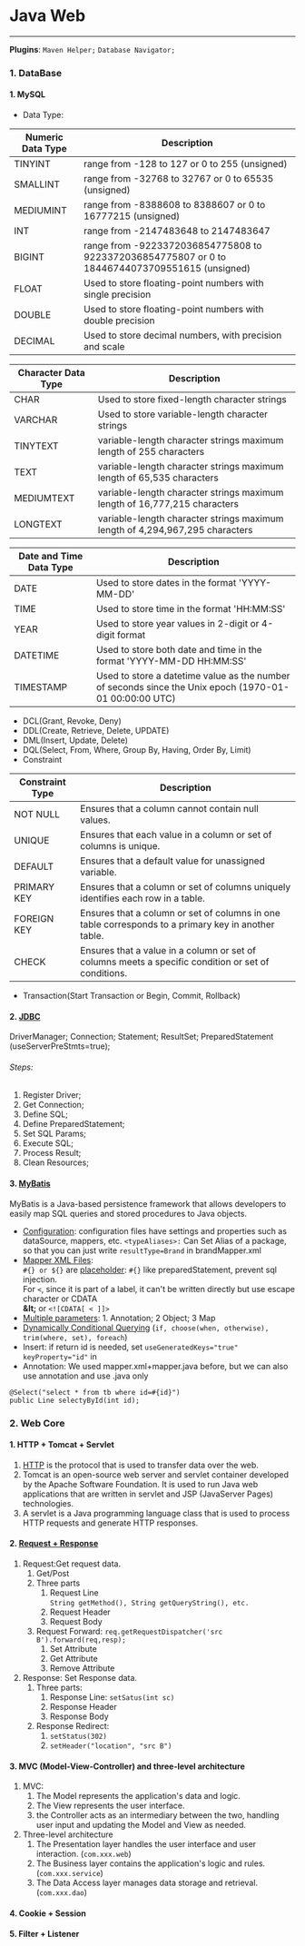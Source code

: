 # Java Web

---
**Plugins**: `Maven Helper;` `Database Navigator;`
### 1. DataBase

#### 1. MySQL

- Data Type:

| Numeric Data Type | Description                                                                                    |
|-------------------|------------------------------------------------------------------------------------------------|
| TINYINT           | range from -128 to 127 or 0 to 255 (unsigned)                                                  |
| SMALLINT          | range from -32768 to 32767 or 0 to 65535 (unsigned)                                            |
| MEDIUMINT         | range from -8388608 to 8388607 or 0 to 16777215 (unsigned)                                     |
| INT               | range from -2147483648 to 2147483647                                                           |
| BIGINT            | range from -9223372036854775808 to 9223372036854775807 or 0 to 18446744073709551615 (unsigned) |
| FLOAT             | Used to store floating-point numbers with single precision                                     |
| DOUBLE            | Used to store floating-point numbers with double precision                                     |
| DECIMAL           | Used to store decimal numbers, with precision and scale                                        |

| Character Data Type | Description                                                                  |
|---------------------|------------------------------------------------------------------------------|
| CHAR                | Used to store fixed-length character strings                                 |
| VARCHAR             | Used to store variable-length character strings                              |
| TINYTEXT            | variable-length character strings maximum length of 255 characters           |
| TEXT                | variable-length character strings maximum length of 65,535 characters        |
| MEDIUMTEXT          | variable-length character strings maximum length of 16,777,215 characters    |
| LONGTEXT            | variable-length character strings maximum length of 4,294,967,295 characters |

| Date and Time Data Type | Description                                                                                            |
|-------------------------|--------------------------------------------------------------------------------------------------------|
| DATE                    | Used to store dates in the format 'YYYY-MM-DD'                                                         |
| TIME                    | Used to store time in the format 'HH:MM:SS'                                                            |
| YEAR                    | Used to store year values in 2-digit or 4-digit format                                                 |
| DATETIME                | Used to store both date and time in the format 'YYYY-MM-DD HH:MM:SS'                                   |
| TIMESTAMP               | Used to store a datetime value as the number of seconds since the Unix epoch (1970-01-01 00:00:00 UTC) |

- DCL(Grant, Revoke, Deny)
- DDL(Create, Retrieve, Delete, UPDATE)
- DML(Insert, Update, Delete)
- DQL(Select, From, Where, Group By, Having, Order By, Limit)
- Constraint

| Constraint Type | Description                                                                                         |
|-----------------|-----------------------------------------------------------------------------------------------------|
| NOT NULL        | Ensures that a column cannot contain null values.                                                   |
| UNIQUE          | Ensures that each value in a column or set of columns is unique.                                    |
| DEFAULT         | Ensures that a default value for unassigned variable.                                               |
| PRIMARY KEY     | Ensures that a column or set of columns uniquely identifies each row in a table.                    |
| FOREIGN KEY     | Ensures that a column or set of columns in one table corresponds to a primary key in another table. |
| CHECK           | Ensures that a value in a column or set of columns meets a specific condition or set of conditions. |

- Transaction(Start Transaction or Begin, Commit, Rollback)

#### 2. [JDBC](https://github.com/Tenphun0503/Practices_Java/blob/main/src/test/java/myjava/practices/jdbc/JDBCTest.java)

DriverManager; Connection; Statement; ResultSet; PreparedStatement (useServerPreStmts=true);

###### Steps:

1. Register Driver;
2. Get Connection;
3. Define SQL;
4. Define PreparedStatement;
5. Set SQL Params;
6. Execute SQL;
7. Process Result;
8. Clean Resources;

#### 3. [MyBatis](https://github.com/Tenphun0503/Practices_Java/blob/main/src/test/java/myjava/practices/mybatis/MyBatisTest.java)

MyBatis is a Java-based persistence framework that allows developers to easily map SQL queries and stored procedures to
Java objects.
- [Configuration](https://github.com/Tenphun0503/Practices_Java/blob/main/src/main/resources/mybatis-config.xml): 
configuration files have settings and properties such as dataSource, mappers, etc.
`<typeAliases>:` Can Set Alias of a package, so that you can just write `resultType=Brand` in brandMapper.xml  
- [Mapper XML Files](https://github.com/Tenphun0503/Practices_Java/tree/main/src/main/resources/myjava/practices/mybatis/mapper):  
  `#{} or ${}` are [placeholder](https://github.com/Tenphun0503/Practices_Java/blob/main/src/main/resources/myjava/practices/mybatis/mapper/brandMapper.xml): `#{}` like preparedStatement, prevent sql injection.  
  For `<`, since it is part of a label, it can't be written directly but use escape character or CDATA  
  **\&lt;** or  `<![CDATA[ < ]]>`
- [Multiple parameters](https://github.com/Tenphun0503/Practices_Java/blob/main/src/main/java/myjava/practices/mybatis/mapper/brandMapper.java): 1. Annotation; 2 Object; 3 Map
- [Dynamically Conditional Querying](https://github.com/Tenphun0503/Practices_Java/blob/main/src/main/resources/myjava/practices/mybatis/mapper/brandMapper.xml) (`if, choose(when, otherwise), trim(where, set), foreach`)
- Insert: if return id is needed, set `useGeneratedKeys="true" keyProperty="id"` in <insert>
- Annotation: We used mapper.xml+mapper.java before, but we can also use annotation and use .java only
```
@Select("select * from tb where id=#{id}")
public Line selectyById(int id);
```

### 2. Web Core
#### 1. HTTP + Tomcat + Servlet
1. [HTTP](https://github.com/Tenphun0503/Practices_Java/blob/main/src/main/java/myjava/practices/http/Server.java) is the protocol that is used to transfer data over the web.  
2. Tomcat is an open-source web server and servlet container developed by the Apache Software Foundation. 
It is used to run Java web applications that are written in servlet and JSP (JavaServer Pages) technologies.  
3. A servlet is a Java programming language class that is used to process HTTP requests and generate HTTP responses.

#### 2. [Request + Response](https://github.com/Tenphun0503/Practices_Java/blob/main/src/main/java/myjava/practices/tomcat/ServletDemo.java)
1. Request:Get request data.
   1. Get/Post
   2. Three parts
      1. Request Line  
        `String getMethod(), String getQueryString(), etc.`
      2. Request Header
      3. Request Body
   3. Request Forward: `req.getRequestDispatcher('src B').forward(req,resp);`
      1. Set Attribute
      2. Get Attribute
      3. Remove Attribute
2. Response: Set Response data.
   1. Three parts:
      1. Response Line: `setSatus(int sc)`
      2. Response Header
      3. Response Body
   2. Response Redirect:
      1. `setStatus(302)`
      2. `setHeader("location", "src B")`

#### 3. MVC (Model-View-Controller) and  three-level architecture
1. MVC:
   1. The Model represents the application's data and logic.
   2. The View represents the user interface.
   3. the Controller acts as an intermediary between the two, handling user input and updating the Model and View as needed.
2. Three-level architecture
   1. The Presentation layer handles the user interface and user interaction. (`com.xxx.web`)
   2. The Business layer contains the application's logic and rules. (`com.xxx.service`)
   3. The Data Access layer manages data storage and retrieval.  (`com.xxx.dao`)

#### 4. Cookie + Session

#### 5. Filter + Listener


